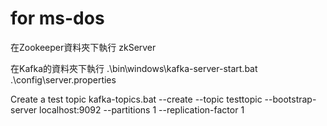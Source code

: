 # for ms-dos

在Zookeeper資料夾下執行
zkServer

在Kafka的資料夾下執行
.\bin\windows\kafka-server-start.bat .\config\server.properties 

Create a test topic
kafka-topics.bat --create --topic testtopic --bootstrap-server localhost:9092 --partitions 1 --replication-factor 1
